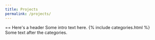 ```yaml
---
title: Projects
permalink: /projects/
---
```

== Here's a header
Some intro text here.
{% include categories.html %}
Some text after the categories.
